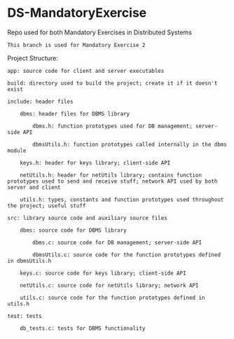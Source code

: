 # DS-MandatoryExercise
Repo used for both Mandatory Exercises in Distributed Systems

    This branch is used for Mandatory Exercise 2

Project Structure:

    app: source code for client and server executables

    build: directory used to build the project; create it if it doesn't exist

    include: header files

        dbms: header files for DBMS library

            dbms.h: function prototypes used for DB management; server-side API

            dbmsUtils.h: function prototypes called internally in the dbms module

        keys.h: header for keys library; client-side API
        
        netUtils.h: header for netUtils library; contains function prototypes used to send and receive stuff; network API used by both server and client

        utils.h: types, constants and function prototypes used throughout the project; useful stuff

    src: library source code and auxiliary source files

        dbms: source code for DBMS library
    
            dbms.c: source code for DB management; server-side API
    
            dbmsUtils.c: source code for the function prototypes defined in dbmsUtils.h
    
        keys.c: source code for keys library; client-side API
        
        netUtils.c: source code for netUtils library; network API
    
        utils.c: source code for the function prototypes defined in utils.h

    test: tests

        db_tests.c: tests for DBMS functionality
